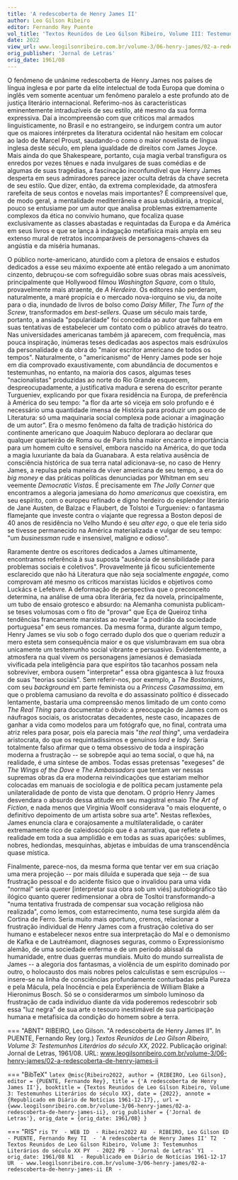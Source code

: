 ```yaml
---
title: 'A redescoberta de Henry James II'
author: Leo Gilson Ribeiro
editor: Fernando Rey Puente
vol_title: 'Textos Reunidos de Leo Gilson Ribeiro, Volume III: Testemunhos Literários do século XX'
date: 2022
view_url: www.leogilsonribeiro.com.br/volume-3/06-henry-james/02-a-redescoberta-de-henry-james-ii
orig_publisher: 'Jornal de Letras'
orig_date: 1961/08
---
```


O fenômeno de unânime redescoberta de Henry James nos países de língua inglesa e por parte da elite intelectual de toda Europa que domina o inglês vem somente acentuar um fenômeno paralelo a este profundo ato de justiça literário internacional. Referimo-nos às características eminentemente intraduzíveis de seu estilo, até mesmo da sua forma expressiva. Daí a incompreensão com que críticos mal armados linguisticamente, no Brasil e no estrangeiro, se indurgem contra um autor que os maiores intérpretes da literatura ocidental não hesitam em colocar ao lado de Marcel Proust, saudando-o como o maior novelista de língua inglesa deste século, em plena igualdade de direitos com James Joyce. Mais ainda do que Shakespeare, portanto, cuja magia verbal transfigura os enredos por vezes tênues e nada invulgares de suas comédias e de algumas de suas tragédias, a fascinação inconfundível que Henry James desperta em seus admiradores parece jazer oculta detrás da chave secreta de seu estilo. Que dizer, então, da extrema complexidade, da atmosfera rarefeita de seus contos e novelas mais importantes? É compreensível que, de modo geral, a mentalidade mediterrâneia e asua subsidiária, a tropical, pouco se entusiame por um autor que analisa problemas extremamente complexos da ética no convívio humano, que focaliza quase exclusivamente as classes abastadas e requintadas da Europa e da América em seus livros e que se lança à indagação metafísica mais ampla em seu extenso mural de retratos incomparáveis de personagens-chaves da angústia e da miséria humanas.

O público norte-americano, aturdido com a pletora de ensaios e estudos dedicados a esse seu máximo expoente até então relegado a um anonimato cinzento, debruçou-se com sofreguidão sobre suas obras mais acessíveis, principalmente que Hollywood filmou *Washington Square*, com o título, provavelmente mais atraente, de *A Herdeira*. Os editores não perderam, naturalmente, a maré propícia e o mercado nova-iorquino se viu, da noite para o dia, inundado de livros de bolso como *Daisy Miller*, *The Turn of the Screw*, transformados em *best-sellers*. Quase um século mais tarde, portanto, a ansiada "popularidade" foi concedida ao autor que falhara em suas tentativas de estabelecer um contato com o público através do teatro. Nas universidades americanas também já aparecem, com frequência, mas pouca inspiração, inúmeras teses dedicadas aos aspectos mais esdrúxulos da personalidade e da obra do "maior escritor americano de todos os tempos". Naturalmente, o "americanismo" de Henry James pode ser hoje em dia comprovado exaustivamente, com abundância de documentos e testemunhas, no entanto, na maioria dos casos, algumas teses "nacionalistas" produzidas ao norte do Rio Grande esquecem, despreocupadamente, a justificativa madura e serena do escritor perante Turgueniev, explicando por que fixara residência na Europa, de preferência à América do seu tempo: "a flor da arte só viceja em solo profundo e é necessário uma quantidade imensa de História para produzir um pouco de Literatura: só uma maquinaria social complexa pode acionar a imaginação de um autor". Era o mesmo fenômeno da falta de tradição histórica do continente americano que Joaquim Nabuco deplorara ao declarar que qualquer quarteirão de Roma ou de Paris tinha maior encanto e importância para um homem culto e sensível, embora nascido na América, do que toda a magia luxuriante da baía da Guanabara. A esta relativa ausência de consciência histórica de sua terra natal adicionava-se, no caso de Henry James, a repulsa pela maneira de viver americana de seu tempo, a era do *big money* e das práticas políticas denunciadas por Whitman em seu veemente *Democratic Vistas*. É precisamente em *The Jolly Corner* que encontramos a alegoria jamesiana do *homo americanus* que coexistira, em seu espírito, com o europeu refinado e digno herdeiro do esplendor literário de Jane Austen, de Balzac e Flaubert, de Tolstoi e Turgueniev: o fantasma flamejante que investe contra o viajante que regressa a Boston deposi de 40 anos de residência no Velho Mundo é seu *alter ego*, o que ele teria sido se tivesse permanecido na América materializada e vulgar de seu tempo: "um *businessman* rude e insensível, maligno e odioso".

Raramente dentre os escritores dedicados a James ultimamente, encontramos referência à sua suposta "ausência de sensibilidade para problemas sociais e coletivos". Provavelmente já ficou suficientemente esclarecido que não há Literatura que não seja socialmente *engagée*, como comprovam até mesmo os críticos marxistas lúcidos e objetivos como Luckács e Lefebvre. A deformação de perspectiva que o preconceito determina, na análise de uma obra literária, fez da novela, principalmente, um tubo de ensaio grotesco e absurdo: na Alemanha comunista publicam-se teses volumosas com o fito de "provar" que Eça de Queiroz tinha tendências francamente marxistas ao revelar "a podridão da sociedade portuguesa" em seus romances. Da mesma forma, durante algum tempo, Henry James se viu sob o fogo cerrado duplo dos que o queriam reduzir a mero esteta sem consequência maior e os que vislumbravam em sua obra unicamente um testemunho social vibrante e persuasivo. Evidentemente, a atmosfera na qual vivem os personagens jamesianos é demasiada vivificada pela inteligência para que espíritos tão tacanhos possam nela sobreviver, embora ousem "interpretar" essa obra gigantesca à luz frouxa de suas "teorias sociais". Sem referir-nos, por exemplo, a *The Bostonians*, com seu *background* em parte feminista ou a *Princess Casamassima*, em que o problema camusiano da revolta e do assassinato político é dissecado lentamente, bastaria uma compreensão menos limitado de um conto como *The Real Thing* para documentar o óbvio: a preocupação de James com os náufragos sociais, os aristocratas decadentes, neste caso, incapazes de ganhar a vida como modelos para um fotógrafo que, no final, contrata uma atriz reles para posar, pois ela parecia mais "*the real thing*", uma verdadeira aristocrata, do que os requintadíssimos e genuínos *lord* e *lady*. Seria totalmente falso afirmar que o tema obsessivo de toda a inspiração moderna a frustração -- se sobrepõe aqui ao tema social, o que há, na realidade, é uma síntese de ambos. Todas essas pretensas "exegeses" de *The Wings of the Dove* e *The Ambassadors* que tentam ver nessas supremas obras da era moderna reivindicações que estariam melhor colocadas em manuais de sociologia e de política pecam justamente pela unilateralidade de ponto de vista que denotam. O próprio Henry James desvendara o absurdo dessa atitude em seu magistral ensaio *The Art of Fiction*, e nada menos que Virginia Woolf considerava "o mais eloquente, o definitivo depoimento de um artista sobre sua arte". Nestas reflexões, James enuncia clara e corajosamente a multilateralidade, o caráter extremamente rico de caleidoscópio que é a narrativa, que reflete a realidade em toda a sua amplidão e em todas as suas aparições: sublimes, nobres, hediondas, mesquinhas, abjetas e imbuídas de uma transcendência quase mística.

Finalmente, parece-nos, da mesma forma que tentar ver em sua criação uma mera projeção -- por mais diluída e superada que seja -- de sua frustração pessoal e do acidente físico que o invalidou para uma vida "normal" seria querer \[interpretar sua obra sob um viés\] autobiográfico tão ilógico quanto querer redimensionar a obra de Tosltoi transformando-a "numa tentativa frustrada de compensar sua vocação religiosa não realizada", como lemos, com estarrecimento, numa tese surgida além da Cortina de Ferro. Seria muito mais oportuno, cremos, relacionar a frustração individual de Henry James com a frustração coletiva do ser humano e estabelecer nexos entre sua interpretação do Mal e o demonismo de Kafka e de Lautréamont, diagnoses seguras, commo o Expressionismo alemão, de uma sociedade enferma e de um período abissal da humanidade, entre duas guerras mundiais. Muito do mundo surrealista de James -- a alegoria dos fantasmas, a violência de um espírito dominado por outro, o holocausto dos mais nobres pelos calculistas e sem escrúpulos -- insere-se na linha de consciências profundamente conturbadas pela Pureza e pela Mácula, pela Inocência e pela Experiência de William Blake a Hieronimus Bosch. Só se o considerarmos um símbolo luminoso da frustração de cada indivíduo diante da vida poderemos redescobrir sob essa "luz negra" de sua arte o tesouro inestimável de sua participação humana e metafísica da condição do homem sobre a terra.


=== "ABNT"
    RIBEIRO, Leo Gilson. "A redescoberta de Henry James II". In PUENTE, Fernando Rey (org.) <em>Textos Reunidos de Leo Gilson Ribeiro, Volume 3: Testemunhos Literários do século XX</em>, 2022. Publicação original: Jornal de Letras, 1961/08. URL: <a href="yml_view_url">www.leogilsonribeiro.com.br/volume-3/06-henry-james/02-a-redescoberta-de-henry-james-ii</a>

=== "BibTeX"
    ```latex
    @misc{Ribeiro2022,
    author = {RIBEIRO, Leo Gilson},
    editor = {PUENTE, Fernando Rey},
    title = {'A redescoberta de Henry James II'},
    booktitle = {Textos Reunidos de Leo Gilson Ribeiro, Volume 3: Testemunhos Literários do século XX},
    date = {2022},
    annote = {Republicado em Diário de Notícias 1961-12-17},,
    url = {www.leogilsonribeiro.com.br/volume-3/06-henry-james/02-a-redescoberta-de-henry-james-ii},
    orig_publisher = {'Jornal de Letras'},
    orig_date = {orig_date: 1961/08}
    }
    ```

=== "RIS"
    ```ris
    TY  - WEB
    ID  - Ribeiro2022
    AU  - RIBEIRO, Leo Gilson
    ED  - PUENTE, Fernando Rey
    TI  - 'A redescoberta de Henry James II'
    T2  - Textos Reunidos de Leo Gilson Ribeiro, Volume 3: Testemunhos Literários do século XX
    PY  - 2022
    PB  - 'Jornal de Letras'
    Y1  - orig_date: 1961/08
    N1  - Republicado em Diário de Notícias 1961-12-17
    UR  - www.leogilsonribeiro.com.br/volume-3/06-henry-james/02-a-redescoberta-de-henry-james-ii
    ER  - 
    ```

